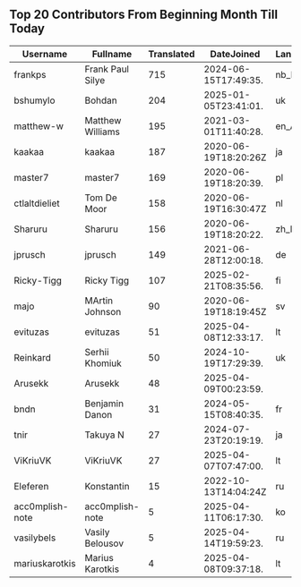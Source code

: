 ## Top 20 Contributors From Beginning Month Till Today ##
|Username|Fullname|Translated|DateJoined|Language|
|--------|--------|----------|----------|-------|
|frankps|Frank Paul Silye|715|2024-06-15T17:49:35.|nb_NO|
|bshumylo|Bohdan|204|2025-01-05T23:41:01.|uk|
|matthew-w|Matthew Williams|195|2021-03-01T11:40:28.|en_AU|
|kaakaa|kaakaa|187|2020-06-19T18:20:26Z|ja|
|master7|master7|169|2020-06-19T18:20:39.|pl|
|ctlaltdieliet|Tom De Moor|158|2020-06-19T16:30:47Z|nl|
|Sharuru|Sharuru|156|2020-06-19T18:20:22.|zh_Hans|
|jprusch|jprusch|149|2021-06-28T12:00:18.|de|
|Ricky-Tigg|Ricky Tigg|107|2025-02-21T08:35:56.|fi|
|majo|MArtin Johnson|90|2020-06-19T18:19:45Z|sv|
|evituzas|evituzas|51|2025-04-08T12:33:17.|lt|
|Reinkard|Serhii Khomiuk|50|2024-10-19T17:29:39.|uk|
|Arusekk|Arusekk|48|2025-04-09T00:23:59.||
|bndn|Benjamin Danon|31|2024-05-15T08:40:35.|fr|
|tnir|Takuya N|27|2024-07-23T20:19:19.|ja|
|ViKriuVK|ViKriuVK|27|2025-04-07T07:47:00.|lt|
|Eleferen|Konstantin|15|2022-10-13T14:04:24Z|ru|
|acc0mplish-note|acc0mplish-note|5|2025-04-11T06:17:30.|ko|
|vasilybels|Vasily Belousov|5|2025-04-14T19:59:23.|ru|
|mariuskarotkis|Marius Karotkis|4|2025-04-08T09:37:18.|lt|
